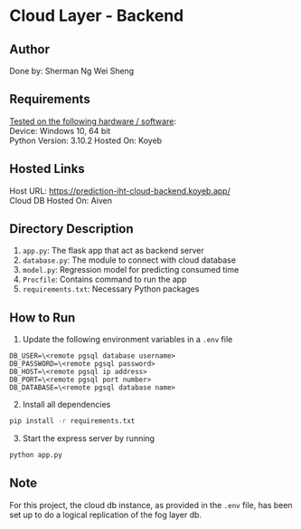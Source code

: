 # Cloud Layer - Backend
## Author
Done by: Sherman Ng Wei Sheng

## Requirements
<u>Tested on the following hardware / software</u>: <br/>
Device: Windows 10, 64 bit<br/>
Python Version: 3.10.2
Hosted On: Koyeb

## Hosted Links
Host URL: https://prediction-iht-cloud-backend.koyeb.app/ <br/>
Cloud DB Hosted On: Aiven

## Directory Description
1. `app.py`: The flask app that act as backend server
2. `database.py`: The module to connect with cloud database
3. `model.py`: Regression model for predicting consumed time
4. `Procfile`: Contains command to run the app
5. `requirements.txt`: Necessary Python packages

## How to Run
1. Update the following environment variables in a `.env` file
```
DB_USER=\<remote pgsql database username>
DB_PASSWORD=\<remote pgsql password>
DB_HOST=\<remote pgsql ip address>
DB_PORT=\<remote pgsql port number>
DB_DATABASE=\<remote pgsql database name>
```
2. Install all dependencies
```bash
pip install -r requirements.txt
```
3. Start the express server by running
```bash
python app.py
```

## Note
For this project, the cloud db instance, as provided in the `.env` file, has been set up to do a logical replication of the fog layer db.
